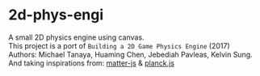 # 2d-phys-engi

A small 2D physics engine using canvas.  
This project is a port of `Building a 2D Game Physics Engine` (2017)  
Authors: Michael Tanaya, Huaming Chen, Jebediah Pavleas, Kelvin Sung.  
And taking inspirations from: [matter-js](https://github.com/liabru/matter-js) & [planck.js](https://github.com/shakiba/planck.js/)
